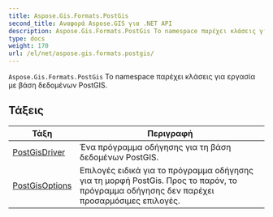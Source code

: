 ```yaml
---
title: Aspose.Gis.Formats.PostGis
second_title: Αναφορά Aspose.GIS για .NET API
description: Aspose.Gis.Formats.PostGis Το namespace παρέχει κλάσεις για εργασία με βάση δεδομένων PostGIS.
type: docs
weight: 170
url: /el/net/aspose.gis.formats.postgis/
---
```

`Aspose.Gis.Formats.PostGis` Το namespace παρέχει κλάσεις για εργασία με βάση δεδομένων PostGIS.

## Τάξεις

| Τάξη | Περιγραφή |
| --- | --- |
| [PostGisDriver](./postgisdriver/) | Ένα πρόγραμμα οδήγησης για τη βάση δεδομένων PostGIS. |
| [PostGisOptions](./postgisoptions/) | Επιλογές ειδικά για το πρόγραμμα οδήγησης για τη μορφή PostGis. Προς το παρόν, το πρόγραμμα οδήγησης δεν παρέχει προσαρμόσιμες επιλογές. |


